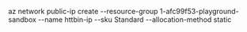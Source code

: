 az network public-ip create --resource-group 1-afc99f53-playground-sandbox --name httbin-ip --sku Standard --allocation-method static

